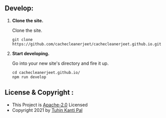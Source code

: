 ## Develop:

1.  **Clone the site.**

    Clone the site.

    ```shell
    git clone https://github.com/cachecleanerjeet/cachecleanerjeet.github.io.git
    ```

2.  **Start developing.**

    Go into your new site's directory and fire it up.

    ```shell
    cd cachecleanerjeet.github.io/
    npm run develop
    ```

## License & Copyright :
- This Project is [Apache-2.0](https://github.com/cachecleanerjeet/cachecleanerjeet.github.io/blob/main/LICENSE) Licensed
- Copyright 2021 by [Tuhin Kanti Pal](https://github.com/cachecleanerjeet)
